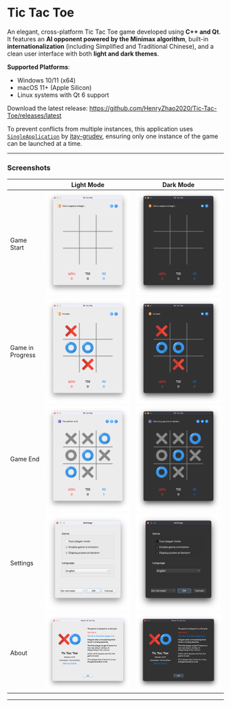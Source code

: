 # Tic Tac Toe

An elegant, cross-platform Tic Tac Toe game developed using **C++ and Qt**. It features an **AI opponent powered by the Minimax algorithm**, built-in **internationalization** (including Simplified and Traditional Chinese), and a clean user interface with both **light and dark themes**.

**Supported Platforms**:
- Windows 10/11 (x64)
- macOS 11+ (Apple Silicon)
- Linux systems with Qt 6 support

Download the latest release: https://github.com/HenryZhao2020/Tic-Tac-Toe/releases/latest

To prevent conflicts from multiple instances, this application uses [`SingleApplication`](https://github.com/itay-grudev/SingleApplication) by [itay-grudev](https://github.com/itay-grudev), ensuring only one instance of the game can be launched at a time.

---

### Screenshots

|                   | Light Mode                                 | Dark Mode                                 |
|-------------------|--------------------------------------------|-------------------------------------------|
| Game Start        | ![](Screenshots/Game_Start_Light.png)      | ![](Screenshots/Game_Start_Dark.png)      |
| Game in Progress  | ![](Screenshots/Game_Progress_Light.png)   | ![](Screenshots/Game_Progress_Dark.png)   |
| Game End          | ![](Screenshots/Game_End_Light.png)        | ![](Screenshots/Game_End_Dark.png)        |
| Settings          | ![](Screenshots/Settings_Light.png)        | ![](Screenshots/Settings_Dark.png)        |
| About             | ![](Screenshots/About_Light.png)           | ![](Screenshots/About_Dark.png)           |

---
